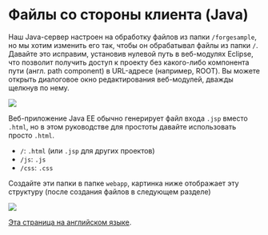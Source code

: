 # Файлы со стороны клиента (Java)

Наш Java-сервер настроен на обработку файлов из папки `/forgesample`, но мы хотим изменить его так, чтобы он обрабатывал файлы из папки `/`. Давайте это исправим, установив нулевой путь в веб-модулях Eclipse, что позволит получить доступ к проекту без какого-либо компонента пути (англ. path component) в URL-адресе (например, ROOT). Вы можете открыть диалоговое окно редактирования веб-модулей, дважды щелкнув по нему.

![](_media/java/eclipse_webmodules_path.gif)

Веб-приложение Java EE обычно генерирует файл входа `.jsp` вместо `.html`, но в этом руководстве для простоты давайте использовать просто `.html`.

- `/`: `.html` (или `.jsp` для других проектов)
- `/js`: `.js`
- `/css`: `.css`

Создайте эти папки в папке `webapp`, картинка ниже отображает эту структуру (после создания файлов в следующем разделе)

![](_media/java/Eclipse_client_side.png)

[Эта страница на английском языке](https://learnforge.autodesk.io/#/viewer/2legged/java).

